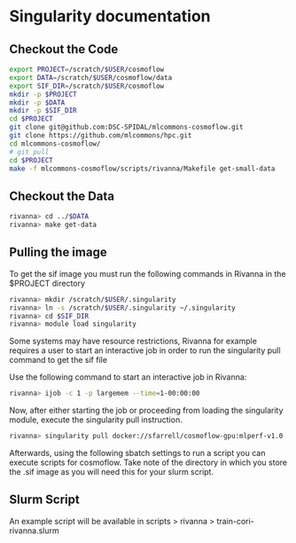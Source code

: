 # Singularity documentation

## Checkout the Code 

```bash
export PROJECT=/scratch/$USER/cosmoflow
export DATA=/scratch/$USER/cosmoflow/data
export SIF_DIR=/scratch/$USER/cosmoflow
mkdir -p $PROJECT
mkdir -p $DATA
mkdir -p $SIF_DIR
cd $PROJECT
git clone git@github.com:DSC-SPIDAL/mlcommons-cosmoflow.git
git clone https://github.com/mlcommons/hpc.git
cd mlcommons-cosmoflow/
# git pull
cd $PROJECT
make -f mlcommons-cosmoflow/scripts/rivanna/Makefile get-small-data
```

## Checkout the Data

```bash
rivanna> cd ../$DATA
rivanna> make get-data
```

## Pulling the image

To get the sif image you must run the following commands in Rivanna in the $PROJECT directory

```bash
rivanna> mkdir /scratch/$USER/.singularity
rivanna> ln -s /scratch/$USER/.singularity ~/.singularity
rivanna> cd $SIF_DIR
rivanna> module load singularity
```

Some systems may have resource restrictions, Rivanna for example requires a user to start an interactive job in order to run the singularity pull command to get the sif file

Use the following command to start an interactive job in Rivanna:

```bash
rivanna> ijob -c 1 -p largemem --time=1-00:00:00
```

Now, after either starting the job or proceeding from loading the singularity module, execute the singularity pull instruction.

```bash
rivanna> singularity pull docker://sfarrell/cosmoflow-gpu:mlperf-v1.0
```

Afterwards, using the following sbatch settings to run a script you can execute scripts for cosmoflow. Take note of the directory in which you store the .sif image as you will need this for your slurm script.

## Slurm Script

An example script will be available in scripts > rivanna > train-cori-rivanna.slurm

